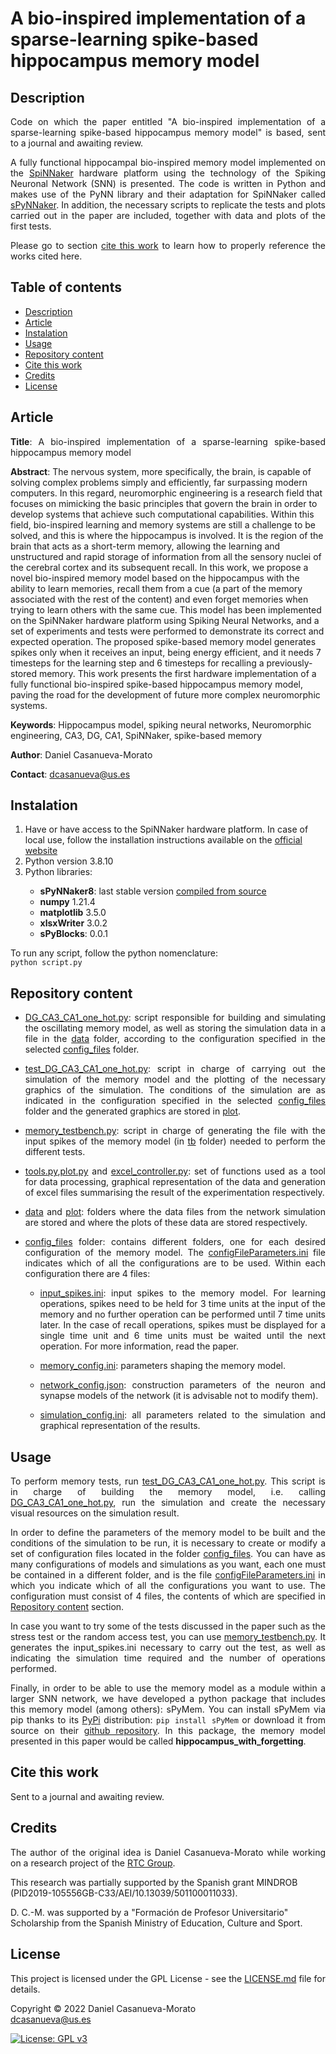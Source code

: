 # A bio-inspired implementation of a sparse-learning spike-based hippocampus memory model

<h2 name="Description">Description</h2>
<p align="justify">
Code on which the paper entitled "A bio-inspired implementation of a sparse-learning spike-based hippocampus memory model" is based, sent to a journal and awaiting review.
</p>
<p align="justify">
A fully functional hippocampal bio-inspired memory model implemented on the <a href="https://apt.cs.manchester.ac.uk/projects/SpiNNaker/">SpiNNaker</a> hardware platform using the technology of the Spiking Neuronal Network (SNN) is presented. The code is written in Python and makes use of the PyNN library and their adaptation for SpiNNaker called <a href="https://www.google.com/url?sa=t&rct=j&q=&esrc=s&source=web&cd=&cad=rja&uact=8&ved=2ahUKEwjaxOCWhrn3AhVL1BoKHVtQDvsQFnoECAkQAQ&url=https%3A%2F%2Fgithub.com%2FSpiNNakerManchester%2FsPyNNaker&usg=AOvVaw3e3TBMJ-08yBqtsKza_RiE">sPyNNaker</a>. In addition, the necessary scripts to replicate the tests and plots carried out in the paper are included, together with data and plots of the first tests.
</p>
<p align="justify">
Please go to section <a href="#CiteThisWork">cite this work</a> to learn how to properly reference the works cited here.
</p>


<h2>Table of contents</h2>
<p align="justify">
<ul>
<li><a href="#Description">Description</a></li>
<li><a href="#Article">Article</a></li>
<li><a href="#Instalation">Instalation</a></li>
<li><a href="#Usage">Usage</a></li>
<li><a href="#RepositoryContent">Repository content</a></li>
<li><a href="#CiteThisWork">Cite this work</a></li>
<li><a href="#Credits">Credits</a></li>
<li><a href="#License">License</a></li>
</ul>
</p>


<h2 name="Article">Article</h2>
<p align="justify">
<strong>Title</strong>: A bio-inspired implementation of a sparse-learning spike-based hippocampus memory model

<strong>Abstract</strong>: The nervous system, more specifically, the brain, is capable of solving complex problems simply and efficiently, far surpassing modern computers. In this regard, neuromorphic engineering is a research field that focuses on mimicking the basic principles that govern the brain in order to develop systems that achieve such computational capabilities. Within this field, bio-inspired learning and memory systems are still a challenge to be solved, and this is where the hippocampus is involved. It is the region of the brain that acts as a short-term memory, allowing the learning and unstructured and rapid storage of information from all the sensory nuclei of the cerebral cortex and its subsequent recall. In this work, we propose a novel bio-inspired memory model based on the hippocampus with the ability to learn memories, recall them from a cue (a part of the memory associated with the rest of the content) and even forget memories when trying to learn others with the same cue. This model has been implemented on the SpiNNaker hardware platform using Spiking Neural Networks, and a set of experiments and tests were performed to demonstrate its correct and expected operation. The proposed spike-based memory model generates spikes only when it receives an input, being energy efficient, and it needs 7 timesteps for the learning step and 6 timesteps for recalling a previously-stored memory. This work presents the first hardware implementation of a fully functional bio-inspired spike-based hippocampus memory model, paving the road for the development of future more complex neuromorphic systems.

<strong>Keywords</strong>: Hippocampus model, spiking neural networks, Neuromorphic engineering, CA3, DG, CA1, SpiNNaker, spike-based memory

<strong>Author</strong>: Daniel Casanueva-Morato

<strong>Contact</strong>: dcasanueva@us.es
</p>


<h2 name="Instalation">Instalation</h2>
<p align="justify">
<ol>
	<li>Have or have access to the SpiNNaker hardware platform. In case of local use, follow the installation instructions available on the <a href="http://spinnakermanchester.github.io/spynnaker/6.0.0/index.html">official website</a></li>
	<li>Python version 3.8.10</li>
	<li>Python libraries:</li>
	<ul>
		<li><strong>sPyNNaker8</strong>: last stable version <a href="http://spinnakermanchester.github.io/development/gitinstall.html">compiled from source</a></li>
		<li><strong>numpy</strong> 1.21.4</li>
		<li><strong>matplotlib</strong> 3.5.0</li>
		<li><strong>xlsxWriter</strong> 3.0.2</li>
		<li><strong>sPyBlocks</strong>: 0.0.1</li>
	</ul>
</ol>
</p>
<p align="justify">
To run any script, follow the python nomenclature: 
<code>
python script.py
</code>
</p>


<h2 name="RepositoryContent">Repository content</h3>
<p align="justify">
<ul>
	<li><p align="justify"><a href="DG_CA3_CA1_one_hot.py">DG_CA3_CA1_one_hot.py</a>: script responsible for building and simulating the oscillating memory model, as well as storing the simulation data in a file in the <a href="data/">data</a> folder, according to the configuration specified in the selected <a href="config_files/">config_files</a> folder.</p></li>
	<li><p align="justify"><a href="test_DG_CA3_CA1_one_hot.py">test_DG_CA3_CA1_one_hot.py</a>: script in charge of carrying out the simulation of the memory model and the plotting of the necessary graphics of the simulation. The conditions of the simulation are as indicated in the configuration specified in the selected <a href="config_files/">config_files</a> folder and the generated graphics are stored in <a href="plot/">plot</a>.</p></li>
	<li><p align="justify"><a href="memory_testbench.py">memory_testbench.py</a>: script in charge of generating the file with the input spikes of the memory model (in <a href="tb/">tb</a> folder) needed to perform the different tests.</p></li>
	<li><p align="justify"><a href="tools.py">tools.py</a>,<a href="plot.py">plot.py</a> and <a href="excel_controller.py">excel_controller.py</a>: set of functions used as a tool for data processing, graphical representation of the data and generation of excel files summarising the result of the experimentation respectively.</p></li>
	<li><p align="justify"><a href="data/">data</a> and <a href="plot/">plot</a>: folders where the data files from the network simulation are stored and where the plots of these data are stored respectively.</p></li>
	<li><p align="justify"><a href="config_files/">config_files</a> folder: contains different folders, one for each desired configuration of the memory model. The <a href="config_files/configFileParameters.ini">configFileParameters.ini</a> file indicates which of all the configurations are to be used. Within each configuration there are 4 files:</p></li>
		<ul>
			<li><p align="justify"><a href="config_files/test_01/input_spikes.ini">input_spikes.ini</a>: input spikes to the memory model. For learning operations, spikes need to be held for 3 time units at the input of the memory and no further operation can be performed until 7 time units later. In the case of recall operations, spikes must be displayed for a single time unit and 6 time units must be waited until the next operation. For more information, read the paper.</p></li>
			<li><p align="justify"><a href="config_files/test_01/memory_config.ini">memory_config.ini</a>: parameters shaping the memory model.</p></li>
			<li><p align="justify"><a href="config_files/test_01/network_config.json">network_config.json</a>: construction parameters of the neuron and synapse models of the network (it is advisable not to modify them).</p></li>
			<li><p align="justify"><a href="config_files/test_01/simulation_config.ini">simulation_config.ini</a>: all parameters related to the simulation and graphical representation of the results.</p></li>
		</ul>
</ul>
</p>


<h2 name="Usage">Usage</h2>
<p align="justify">
To perform memory tests, run <a href="test_DG_CA3_CA1_one_hot.py">test_DG_CA3_CA1_one_hot.py</a>. This script is in charge of building the memory model, i.e. calling <a href="DG_CA3_CA1_one_hot.py">DG_CA3_CA1_one_hot.py</a>, run the simulation and create the necessary visual resources on the simulation result.
</p>
<p align="justify">
In order to define the parameters of the memory model to be built and the conditions of the simulation to be run, it is necessary to create or modify a set of configuration files located in the folder <a href="config_files/">config_files</a>. You can have as many configurations of models and simulations as you want, each one must be contained in a different folder, and is the file <a href="config_files/configFileParameters.ini">configFileParameters.ini</a> in which you indicate which of all the configurations you want to use. The configuration must consist of 4 files, the contents of which are specified in <a href="#RepositoryContent">Repository content</a> section.
</p>
<p align="justify">
In case you want to try some of the tests discussed in the paper such as the stress test or the random access test, you can use <a href="memory_testbench.py">memory_testbench.py</a>. It generates the input_spikes.ini necessary to carry out the test, as well as indicating the simulation time required and the number of operations performed.
</p>
<p align="justify">
Finally, in order to be able to use the memory model as a module within a larger SNN network, we have developed a python package that includes this memory model (among others): sPyMem. You can install sPyMem via pip thanks to its <a href="https://pypi.org/project/sPyMem/">PyPi</a> distribution: <code>pip install sPyMem</code> or download it from source on their <a href="https://github.com/dancasmor/sPyMem/">github repository</a>. In this package, the memory model presented in this paper would be called <strong>hippocampus_with_forgetting</strong>.
</p>


<h2 name="CiteThisWork">Cite this work</h2>
<p align="justify">
Sent to a journal and awaiting review.
</p>


<h2 name="Credits">Credits</h2>
<p align="justify">
The author of the original idea is Daniel Casanueva-Morato while working on a research project of the <a href="http://www.rtc.us.es/">RTC Group</a>.

This research was partially supported by the Spanish grant MINDROB (PID2019-105556GB-C33/AEI/10.13039/501100011033). 

D. C.-M. was supported by a "Formación de Profesor Universitario" Scholarship from the Spanish Ministry of Education, Culture and Sport.
</p>


<h2 name="License">License</h2>
<p align="justify">
This project is licensed under the GPL License - see the <a href="https://github.com/dancasmor/A-bio-inspired-implementation-of-a-sparse-learning-spike-based-hippocampus-memory-model/blob/main/LICENSE">LICENSE.md</a> file for details.
</p>
<p align="justify">
Copyright © 2022 Daniel Casanueva-Morato<br>  
<a href="mailto:dcasanueva@us.es">dcasanueva@us.es</a>
</p>

[![License: GPL v3](https://img.shields.io/badge/License-GPL%20v3-blue.svg)](http://www.gnu.org/licenses/gpl-3.0)
